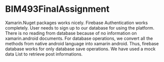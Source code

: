 # BIM493FinalAssignment

Xamarin.Nuget packages works nicely.
Firebase Authentication works completely. User needs to sign up to our database for using the platform.
There is no reading from database because of no information on xamarin.android documents. For database operations, we convert all the methods from native android language into xamarin android. Thus, firebase database works for only database save operations. We have used a mock data List to retrieve post informations.
